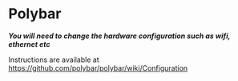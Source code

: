 # Polybar

***You will need to change the hardware configuration such as wifi, ethernet etc***

Instructions are available at <https://github.com/polybar/polybar/wiki/Configuration>
